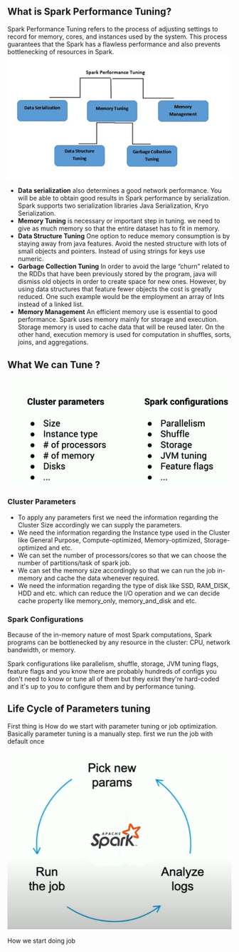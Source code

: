 ## What is Spark Performance Tuning?

Spark Performance Tuning refers to the process of adjusting settings to record for memory, cores, and instances used by the system. This process guarantees that the Spark has a flawless performance and also prevents bottlenecking of resources in Spark.
![Spark](https://github.com/gurditsingh/blog/blob/gh-pages/_screenshots/spark-tuning.jpg?raw=true)

 - **Data serialization** also determines a good network performance. You will be able to obtain good results in Spark performance by serialization. Spark supports two serialization libraries Java Serialization, Kryo Serialization.
 - **Memory Tuning** is necessary or important step in tuning. we need to give as much memory so that the entire dataset has to fit in memory.
 -  **Data Structure Tuning** One option to reduce memory consumption is by staying away from java features. Avoid the nested structure with lots of small objects and pointers. Instead of using strings for keys use numeric.
 -  **Garbage Collection Tuning** In order to avoid the large “churn” related to the RDDs that have been previously stored by the program, java will dismiss old objects in order to create space for new ones. However, by using data structures that feature fewer objects the cost is greatly reduced. One such example would be the employment an array of Ints instead of a linked list.
 -  **Memory Management** An efficient memory use is essential to good performance. Spark uses memory mainly for storage and execution. Storage memory is used to cache data that will be reused later. On the other hand, execution memory is used for computation in shuffles, sorts, joins, and aggregations.

## What We can Tune ?

![Spark](https://github.com/gurditsingh/blog/blob/gh-pages/_screenshots/spark-tuning2.png?raw=true)

### Cluster Parameters

 - To apply any parameters first we need the information regarding the Cluster Size accordingly we can supply the parameters.
 - We need the information regarding the Instance type used in the Cluster like General Purpose, Compute-optimized, Memory-optimized, Storage-optimized and etc.
 - We can set the number of processors/cores so that we can choose the number of partitions/task of spark job.
 - We can set the memory size accordingly so that we can run the job in-memory and cache the data whenever required.
 - We need the information regarding the type of disk like SSD, RAM_DISK, HDD and etc. which can reduce the I/O operation and we can decide cache property like memory_only, memory_and_disk and etc.  

### Spark Configurations
Because of the in-memory nature of most Spark computations, Spark programs can be bottlenecked by any resource in the cluster: CPU, network bandwidth, or memory. 

Spark configurations like parallelism, shuffle, storage, JVM tuning flags, feature flags and you know there are probably hundreds of configs you don't need to know or tune all of them but they exist they're hard-coded and it's up to you to configure them and by performance tuning.

## Life Cycle of Parameters tuning

First thing is How do we start with parameter tuning or job optimization. Basically parameter tuning is a manually step. first we run the job with default once  

![Spark](https://github.com/gurditsingh/blog/blob/gh-pages/_screenshots/spark-tuning-lifecycle.jpg?raw=true)

How we start doing job 






<!--stackedit_data:
eyJoaXN0b3J5IjpbLTEwOTEyNDM5MjIsMTYxOTEyNzE5OCwxOT
g4MzkzMzI4LDE4Nzc3Njk0NTUsMjAxNDA1Nzc4NSwtMTA1NTgx
NDgwNywtMTc3NjQxNTM3NCwxNjA2OTM2MDk3LDU4NDc3MzgzOS
wxNDM3MjkxNjQ1LC0yMDg4NzQ2NjEyLDM5MDgyNzY5NywtNjQw
Njg4NzY1LDQ1NDA5ODI5MCwtMTI0NTYxOTExNCwxNjI3ODU0MD
E3LC0xNzk3NzAyNjQ4LC0xNjU0MzAwMzUsNzg2MzgzNDg1LC03
MzAzNjEzMjddfQ==
-->